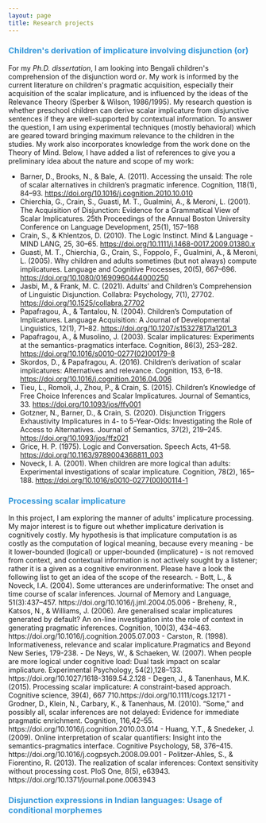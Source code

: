 ```yaml
---
layout: page
title: Research projects
---
```


<h3> <span style="color: #3498DB ;">Children's derivation of implicature involving disjunction (or)</span> </h3> 

For my _Ph.D._ _dissertation_, I am looking into Bengali children's comprehension of the disjunction word _or_. My work is informed by the current literature on children's pragmatic acquisition, especially their acquisition of the scalar implicature, and is influenced by the ideas of the Relevance Theory (Sperber & Wilson, 1986/1995). My research question is whether preschool children can derive scalar implicature from disjunctive sentences if they are well-supported by contextual information. To answer the question, I am using experimental techniques (mostly behavioral) which are geared toward bringing maximum relevance to the children in the studies. My work also incorporates knowledge from the work done on the Theory of Mind.  Below, I have added a list of references to give you a preliminary idea about the nature and scope of my work: 
- Barner, D., Brooks, N., & Bale, A. (2011). Accessing the unsaid: The role of scalar alternatives in children’s pragmatic inference. Cognition, 118(1), 84–93. https://doi.org/10.1016/j.cognition.2010.10.010
- Chierchia, G., Crain, S., Guasti, M. T., Gualmini, A., & Meroni, L. (2001). The Acquisition of Disjunction: Evidence for a Grammatical View of Scalar Implicatures. 25th Proceedings of the Annual Boston University Conference on Language Development, 25(1), 157–168
- Crain, S., & Khlentzos, D. (2010). The Logic Instinct. Mind & Language - MIND LANG, 25, 30–65. https://doi.org/10.1111/j.1468-0017.2009.01380.x
- Guasti, M. T., Chierchia, G., Crain, S., Foppolo, F., Gualmini, A., & Meroni, L. (2005). Why children and adults sometimes (but not always) compute implicatures. Language and Cognitive Processes, 20(5), 667–696. https://doi.org/10.1080/01690960444000250
- Jasbi, M., & Frank, M. C. (2021). Adults’ and Children’s Comprehension of Linguistic Disjunction. Collabra: Psychology, 7(1), 27702. https://doi.org/10.1525/collabra.27702
- Papafragou, A., & Tantalou, N. (2004). Children’s Computation of Implicatures. Language Acquisition: A Journal of Developmental Linguistics, 12(1), 71–82. https://doi.org/10.1207/s15327817la1201_3
- Papafragou, A., & Musolino, J. (2003). Scalar implicatures: Experiments at the semantics-pragmatics interface. Cognition, 86(3), 253–282. https://doi.org/10.1016/s0010-0277(02)00179-8
- Skordos, D., & Papafragou, A. (2016). Children’s derivation of scalar implicatures: Alternatives and relevance. Cognition, 153, 6–18. https://doi.org/10.1016/j.cognition.2016.04.006
- Tieu, L., Romoli, J., Zhou, P., & Crain, S. (2015). Children’s Knowledge of Free Choice Inferences and Scalar Implicatures. Journal of Semantics, 33. https://doi.org/10.1093/jos/ffv001
- Gotzner, N., Barner, D., & Crain, S. (2020). Disjunction Triggers Exhaustivity Implicatures in 4- to 5-Year-Olds: Investigating the Role of Access to Alternatives. Journal of Semantics, 37(2), 219–245. https://doi.org/10.1093/jos/ffz021
- Grice, H. P. (1975). Logic and Conversation. Speech Acts, 41–58. https://doi.org/10.1163/9789004368811_003
- Noveck, I. A. (2001). When children are more logical than adults: Experimental investigations of scalar implicature. Cognition, 78(2), 165–188. https://doi.org/10.1016/s0010-0277(00)00114-1


<h3> <span style="color: #3498DB ;">Processing scalar implicature </span> </h3> 
In this project, I am exploring the manner of adults' implicature processing. My major interest is to figure out whether implicature derivation is cognitively costly. My hypothesis is that implicature computation is as costly as the computation of logical meaning, because every meaning - be it lower-bounded (logical) or upper-bounded (implicature) - is not removed from context, and contextual information is not actively sought by a listener; rather it is a given as a cognitive environment. Please have a look the following list to get an idea of the scope of the research. 
- Bott,  L.,  &  Noveck,  I.A.  (2004).  Some  utterances  are  underinformative:  The  onset  and  time  course  of  scalar inferences. Journal of Memory and Language, 51(3):437–457. https://doi.org/10.1016/j.jml.2004.05.006
- Breheny, R., Katsos, N., & Williams, J. (2006). Are generalised scalar implicatures generated by default? An on-line investigation  into the  role  of  context  in  generating  pragmatic  inferences. Cognition, 100(3),  434–463. https://doi.org/10.1016/j.cognition.2005.07.003 
- Carston, R. (1998). Informativeness, relevance and scalar implicature.Pragmatics and Beyond New Series, 179-238.
- De Neys, W., & Schaeken, W. (2007). When people are more logical under cognitive load: Dual task impact on scalar implicature. Experimental Psychology, 54(2),128–133. https://doi.org/10.1027/1618-3169.54.2.128
- Degen, J., & Tanenhaus, M.K. (2015). Processing scalar implicature: A constraint-based approach. Cognitive science, 39(4), 667 710.https://doi.org/10.1111/cogs.12171
- Grodner, D., Klein, N., Carbary, K., & Tanenhaus, M. (2010). “Some,” and possibly all, scalar inferences are not delayed: Evidence for immediate pragmatic enrichment. Cognition, 116,42–55. https://doi.org/10.1016/j.cognition.2010.03.014
- Huang, Y.T., & Snedeker, J. (2009). Online interpretation of scalar quantifiers: Insight into the semantics-pragmatics interface. Cognitive Psychology, 58, 376–415. https://doi.org/10.1016/j.cogpsych.2008.09.001 
- Politzer-Ahles, S., & Fiorentino, R. (2013). The realization of scalar inferences: Context sensitivity without processing cost. PloS One, 8(5), e63943.  https://doi.org/10.1371/journal.pone.0063943



<h3> <span style="color: #3498DB ;">Disjunction expressions in Indian languages: Usage of conditional morphemes </span> </h3>





